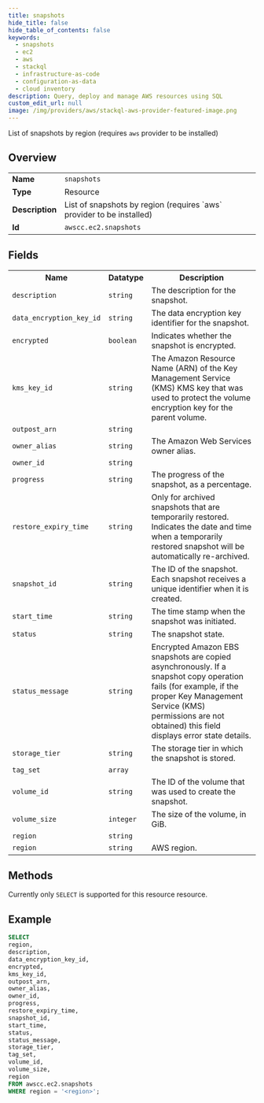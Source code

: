 ```yaml
---
title: snapshots
hide_title: false
hide_table_of_contents: false
keywords:
  - snapshots
  - ec2
  - aws
  - stackql
  - infrastructure-as-code
  - configuration-as-data
  - cloud inventory
description: Query, deploy and manage AWS resources using SQL
custom_edit_url: null
image: /img/providers/aws/stackql-aws-provider-featured-image.png
---
```

List of snapshots by region (requires `aws` provider to be installed)

## Overview
<table><tbody>
<tr><td><b>Name</b></td><td><code>snapshots</code></td></tr>
<tr><td><b>Type</b></td><td>Resource</td></tr>
<tr><td><b>Description</b></td><td>List of snapshots by region (requires `aws` provider to be installed)</td></tr>
<tr><td><b>Id</b></td><td><code>awscc.ec2.snapshots</code></td></tr>
</tbody></table>

## Fields
<table><tbody>
<tr><th>Name</th><th>Datatype</th><th>Description</th></tr>
<tr><td><code>description</code></td><td><code>string</code></td><td>The description for the snapshot.</td></tr>
<tr><td><code>data_encryption_key_id</code></td><td><code>string</code></td><td>The data encryption key identifier for the snapshot.</td></tr>
<tr><td><code>encrypted</code></td><td><code>boolean</code></td><td>Indicates whether the snapshot is encrypted.</td></tr>
<tr><td><code>kms_key_id</code></td><td><code>string</code></td><td>The Amazon Resource Name (ARN) of the Key Management Service (KMS) KMS key that was used to protect the volume encryption key for the parent volume.</td></tr>
<tr><td><code>outpost_arn</code></td><td><code>string</code></td><td></td></tr>
<tr><td><code>owner_alias</code></td><td><code>string</code></td><td>The Amazon Web Services owner alias.</td></tr>
<tr><td><code>owner_id</code></td><td><code>string</code></td><td></td></tr>
<tr><td><code>progress</code></td><td><code>string</code></td><td>The progress of the snapshot, as a percentage.</td></tr>
<tr><td><code>restore_expiry_time</code></td><td><code>string</code></td><td>Only for archived snapshots that are temporarily restored. Indicates the date and time when a temporarily restored snapshot will be automatically re-archived.</td></tr>
<tr><td><code>snapshot_id</code></td><td><code>string</code></td><td>The ID of the snapshot. Each snapshot receives a unique identifier when it is created.</td></tr>
<tr><td><code>start_time</code></td><td><code>string</code></td><td>The time stamp when the snapshot was initiated.</td></tr>
<tr><td><code>status</code></td><td><code>string</code></td><td>The snapshot state.</td></tr>
<tr><td><code>status_message</code></td><td><code>string</code></td><td>Encrypted Amazon EBS snapshots are copied asynchronously. If a snapshot copy operation fails (for example, if the proper Key Management Service (KMS) permissions are not obtained) this field displays error state details.</td></tr>
<tr><td><code>storage_tier</code></td><td><code>string</code></td><td>The storage tier in which the snapshot is stored.</td></tr>
<tr><td><code>tag_set</code></td><td><code>array</code></td><td></td></tr>
<tr><td><code>volume_id</code></td><td><code>string</code></td><td>The ID of the volume that was used to create the snapshot.</td></tr>
<tr><td><code>volume_size</code></td><td><code>integer</code></td><td>The size of the volume, in GiB.</td></tr>
<tr><td><code>region</code></td><td><code>string</code></td><td></td></tr>
<tr><td><code>region</code></td><td><code>string</code></td><td>AWS region.</td></tr>

</tbody></table>

## Methods
Currently only <code>SELECT</code> is supported for this resource resource.

## Example
```sql
SELECT
region,
description,
data_encryption_key_id,
encrypted,
kms_key_id,
outpost_arn,
owner_alias,
owner_id,
progress,
restore_expiry_time,
snapshot_id,
start_time,
status,
status_message,
storage_tier,
tag_set,
volume_id,
volume_size,
region
FROM awscc.ec2.snapshots
WHERE region = '<region>';
```





